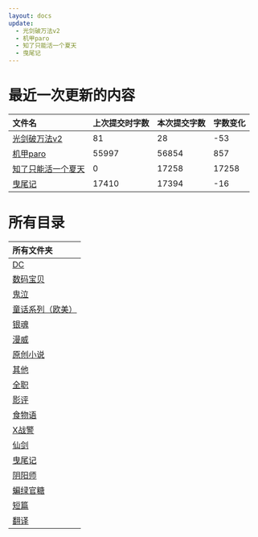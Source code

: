 ```yaml
---
layout: docs
update: 
  - 光剑破万法v2
  - 机甲paro
  - 知了只能活一个夏天
  - 曳尾记
---
```


# 最近一次更新的内容

|文件名|上次提交时字数|本次提交字数|字数变化|
|:-|:-|:-|:-|
|[光剑破万法v2](ON/光剑破万法v2.md)|81|28|-53|
|[机甲paro](QZ/机甲paro.md)|55997|56854|857|
|[知了只能活一个夏天](QZ/知了只能活一个夏天.md)|0|17258|17258|
|[曳尾记](YWJ/曳尾记.md)|17410|17394|-16|

# 所有目录

|所有文件夹|
|:-|
|[DC](DC)|
|[数码宝贝](DM)|
|[鬼泣](DMC)|
|[童话系列（欧美）](FT)|
|[银魂](GTM)|
|[漫威](M)|
|[原创小说](ON)|
|[其他](Others)|
|[全职](QZ)|
|[影评](SC)|
|[食物语](SWY)|
|[X战警](X)|
|[仙剑](XJ)|
|[曳尾记](YWJ)|
|[阴阳师](YYS)|
|[蝙绿官糖](batlantern)|
|[短篇](blob)|
|[翻译](translation)|